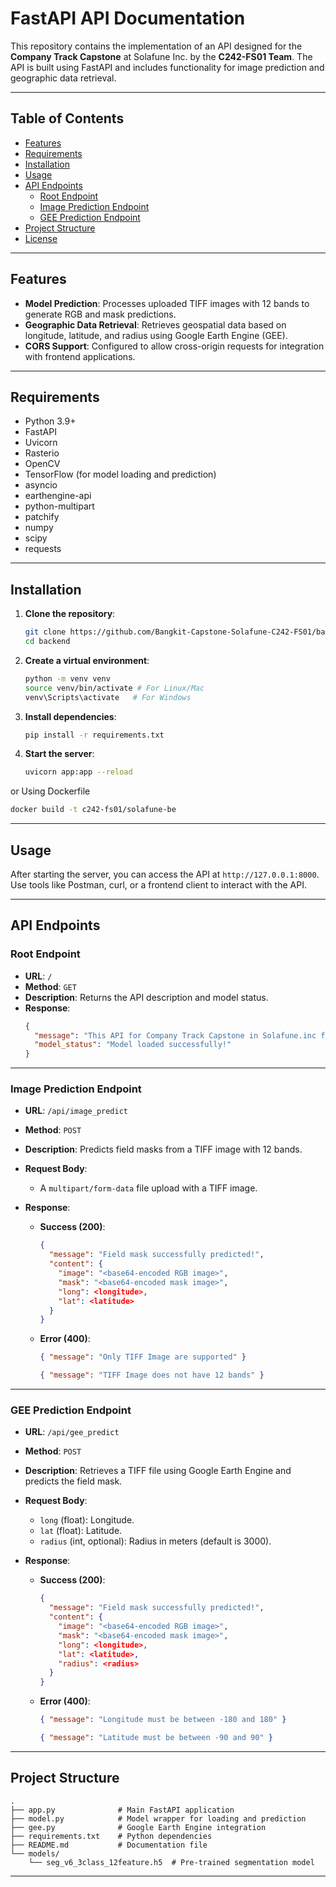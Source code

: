 # FastAPI API Documentation

This repository contains the implementation of an API designed for the **Company Track Capstone** at Solafune Inc. by the **C242-FS01 Team**. The API is built using FastAPI and includes functionality for image prediction and geographic data retrieval.

---

## Table of Contents
- [Features](#features)
- [Requirements](#requirements)
- [Installation](#installation)
- [Usage](#usage)
- [API Endpoints](#api-endpoints)
  - [Root Endpoint](#root-endpoint)
  - [Image Prediction Endpoint](#image-prediction-endpoint)
  - [GEE Prediction Endpoint](#gee-prediction-endpoint)
- [Project Structure](#project-structure)
- [License](#license)

---

## Features
- **Model Prediction**: Processes uploaded TIFF images with 12 bands to generate RGB and mask predictions.
- **Geographic Data Retrieval**: Retrieves geospatial data based on longitude, latitude, and radius using Google Earth Engine (GEE).
- **CORS Support**: Configured to allow cross-origin requests for integration with frontend applications.

---

## Requirements
- Python 3.9+
- FastAPI
- Uvicorn
- Rasterio
- OpenCV
- TensorFlow (for model loading and prediction)
- asyncio
- earthengine-api
- python-multipart
- patchify
- numpy
- scipy
- requests

---

## Installation

1. **Clone the repository**:
   ```bash
   git clone https://github.com/Bangkit-Capstone-Solafune-C242-FS01/backend.git
   cd backend
   ```

2. **Create a virtual environment**:
   ```bash
   python -m venv venv
   source venv/bin/activate # For Linux/Mac
   venv\Scripts\activate   # For Windows
   ```

3. **Install dependencies**:
   ```bash
   pip install -r requirements.txt
   ```

4. **Start the server**:
   ```bash
   uvicorn app:app --reload
   ```

or Using Dockerfile
  ```bash
  docker build -t c242-fs01/solafune-be
  ```

---

## Usage
After starting the server, you can access the API at `http://127.0.0.1:8000`. Use tools like Postman, curl, or a frontend client to interact with the API.

---

## API Endpoints

### Root Endpoint
- **URL**: `/`
- **Method**: `GET`
- **Description**: Returns the API description and model status.
- **Response**:
  ```json
  {
    "message": "This API for Company Track Capstone in Solafune.inc from C242-FS01 Team.",
    "model_status": "Model loaded successfully!"
  }
  ```

---

### Image Prediction Endpoint
- **URL**: `/api/image_predict`
- **Method**: `POST`
- **Description**: Predicts field masks from a TIFF image with 12 bands.
- **Request Body**:
  - A `multipart/form-data` file upload with a TIFF image.

- **Response**:
  - **Success (200)**:
    ```json
    {
      "message": "Field mask successfully predicted!",
      "content": {
        "image": "<base64-encoded RGB image>",
        "mask": "<base64-encoded mask image>",
        "long": <longitude>,
        "lat": <latitude>
      }
    }
    ```
  - **Error (400)**:
    ```json
    { "message": "Only TIFF Image are supported" }
    ```
    ```json
    { "message": "TIFF Image does not have 12 bands" }
    ```

---

### GEE Prediction Endpoint
- **URL**: `/api/gee_predict`
- **Method**: `POST`
- **Description**: Retrieves a TIFF file using Google Earth Engine and predicts the field mask.
- **Request Body**:
  - `long` (float): Longitude.
  - `lat` (float): Latitude.
  - `radius` (int, optional): Radius in meters (default is 3000).

- **Response**:
  - **Success (200)**:
    ```json
    {
      "message": "Field mask successfully predicted!",
      "content": {
        "image": "<base64-encoded RGB image>",
        "mask": "<base64-encoded mask image>",
        "long": <longitude>,
        "lat": <latitude>,
        "radius": <radius>
      }
    }
    ```
  - **Error (400)**:
    ```json
    { "message": "Longitude must be between -180 and 180" }
    ```
    ```json
    { "message": "Latitude must be between -90 and 90" }
    ```

---

## Project Structure
```
.
├── app.py              # Main FastAPI application
├── model.py            # Model wrapper for loading and prediction
├── gee.py              # Google Earth Engine integration
├── requirements.txt    # Python dependencies
├── README.md           # Documentation file
└── models/
    └── seg_v6_3class_12feature.h5  # Pre-trained segmentation model
```

---

